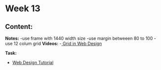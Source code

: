 # Week 13

## Content:
**Notes:**
-use frame with 1440 width size
-use margin betweeen 80 to 100
-use 12 colum grid
**Videos:**
-[ Grid in Web Design](https://www.youtube.com/watch?v=gvDOui1V5l4&list=PLlzarBwg78omi49iNVXY_iTXvRm9V1tZN&index=3)

**Task:**
- [Web Design Tutorial](https://www.youtube.com/watch?v=gvDOui1V5l4&list=PLlzarBwg78omi49iNVXY_iTXvRm9V1tZN&index=3)




